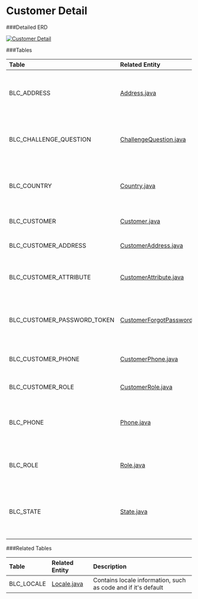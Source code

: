 # Customer Detail

###Detailed ERD

[![Customer Detail](dataModel/CustomerDetailedERD.png)](_img/dataModel/CustomerDetailedERD.png)

###Tables

| Table                      | Related Entity | Description                                         |
|:---------------------------|:----------|:----------------------------------------------------|
|BLC_ADDRESS                 | [Address.java](http://javadoc.broadleafcommerce.org/current/profile/org/broadleafcommerce/profile/core/domain/Address.html)     | Contains address information, e.g. city, state, and postal code   |
|BLC_CHALLENGE_QUESTION      | [ChallengeQuestion.java](http://javadoc.broadleafcommerce.org/current/profile/org/broadleafcommerce/profile/core/domain/ChallengeQuestion.html)      | Question to present the user for password recovery purposes       |
|BLC_COUNTRY                 | [Country.java](http://javadoc.broadleafcommerce.org/current/profile/org/broadleafcommerce/profile/core/domain/Country.html)      | Contains country information, e.g. abbreviation and name          |
|BLC_CUSTOMER                | [Customer.java](http://javadoc.broadleafcommerce.org/current/profile/org/broadleafcommerce/profile/core/domain/Customer.html)      | Represents a customer in Broadleaf  |
|BLC_CUSTOMER_ADDRESS        | [CustomerAddress.java](http://javadoc.broadleafcommerce.org/current/profile/org/broadleafcommerce/profile/core/domain/CustomerAddress.html)      | Associates a customer to an address  |
|BLC_CUSTOMER_ATTRIBUTE      | [CustomerAttribute.java](http://javadoc.broadleafcommerce.org/current/profile/org/broadleafcommerce/profile/core/domain/CustomerAttribute.html)      | Holds name-value pairs of attributes for a customer  |
|BLC_CUSTOMER_PASSWORD_TOKEN | [CustomerForgotPasswordSecurityToken.java](http://javadoc.broadleafcommerce.org/current/profile/org/broadleafcommerce/profile/core/domain/CustomerForgotPasswordSecurityToken.html)      | Holds token information for password recovery purposes  |
|BLC_CUSTOMER_PHONE          | [CustomerPhone.java](http://javadoc.broadleafcommerce.org/current/profile/org/broadleafcommerce/profile/core/domain/CustomerPhone.html)      | Associates a customer to a phone number  |
|BLC_CUSTOMER_ROLE           | [CustomerRole.java](http://javadoc.broadleafcommerce.org/current/profile/org/broadleafcommerce/profile/core/domain/CustomerRole.html)      | Associates a customer to a role  |
|BLC_PHONE                   | [Phone.java](http://javadoc.broadleafcommerce.org/current/profile/org/broadleafcommerce/profile/core/domain/Phone.html)      | Contains phone information, e.g. number and if it's active        |
|BLC_ROLE                    | [Role.java](http://javadoc.broadleafcommerce.org/current/profile/org/broadleafcommerce/profile/core/domain/Role.html)      | Contains role information, e.g. role name  |
|BLC_STATE                   | [State.java](http://javadoc.broadleafcommerce.org/current/profile/org/broadleafcommerce/profile/core/domain/State.html)      | Contains state information, e.g. abbreviation, name, and country  |

###Related Tables

| Table               | Related Entity    | Description                                                    |
|:--------------------|:--------------|:---------------------------------------------------------------|
|BLC_LOCALE           | [Locale.java](http://javadoc.broadleafcommerce.org/current/common/org/broadleafcommerce/common/locale/domain/Locale.html)          | Contains locale information, such as code and if it's default  |
